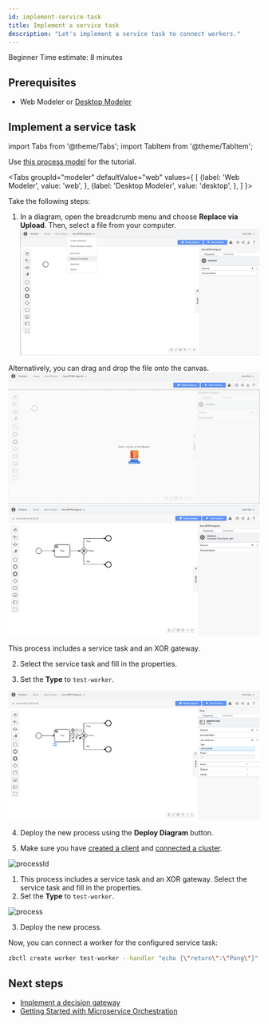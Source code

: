 ```yaml
---
id: implement-service-task
title: Implement a service task
description: "Let's implement a service task to connect workers."
---
```

<span class="badge badge--beginner">Beginner</span>
<span class="badge badge--short">Time estimate: 8 minutes</span>

## Prerequisites

- Web Modeler or [Desktop Modeler](https://camunda.com/download/modeler/)

## Implement a service task

import Tabs from '@theme/Tabs';
import TabItem from '@theme/TabItem';

Use [this process model](./bpmn/gettingstarted_quickstart_advanced.bpmn) for the tutorial.

<Tabs groupId="modeler" defaultValue="web" values={
[
{label: 'Web Modeler', value: 'web', },
{label: 'Desktop Modeler', value: 'desktop', },
]
}>

<TabItem value='web'>

Take the following steps:

1. In a diagram, open the breadcrumb menu and choose **Replace via Upload**. Then, select a file from your computer.
![import diagram via replace](../../components/modeler/web-modeler/img/import-diagram/web-modeler-replace-via-upload-menu-item.png)

Alternatively, you can drag and drop the file onto the canvas.
![import diagram via drag and drop](../../components/modeler/web-modeler/img/import-diagram/web-modeler-diagram-replace-via-drag-and-drop.png)
![processId-cloud](./img/web-modeler-advanced-process-id.png)

This process includes a service task and an XOR gateway.

2. Select the service task and fill in the properties.

3. Set the **Type** to `test-worker`.

![process-cloud](./img/web-modeler-advanced.png)

4. Deploy the new process using the **Deploy Diagram** button.

5. Make sure you have [created a client](./setup-client-connection-credentials.md) and [connected a cluster](connect-to-your-cluster.md).

</TabItem>

<TabItem value='desktop'>

![processId](./img/zeebe-modeler-advanced-process-id.png)

1. This process includes a service task and an XOR gateway. Select the service task and fill in the properties.
2. Set the **Type** to `test-worker`.

![process](./img/zeebe-modeler-advanced.png)

3. Deploy the new process.

</TabItem>
</Tabs>

Now, you can connect a worker for the configured service task:

```bash
zbctl create worker test-worker --handler "echo {\"return\":\"Pong\"}"
```

## Next steps

- [Implement a decision gateway](implement-decision-gateway.md)
- [Getting Started with Microservice Orchestration](./../getting-started-orchestrate-microservices.md)